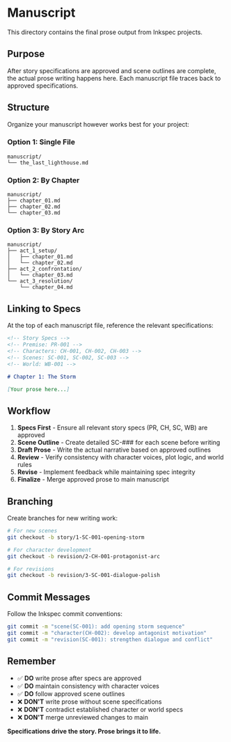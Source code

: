 # Manuscript

This directory contains the final prose output from Inkspec projects.

## Purpose

After story specifications are approved and scene outlines are complete, the actual prose writing happens here. Each manuscript file traces back to approved specifications.

## Structure

Organize your manuscript however works best for your project:

### Option 1: Single File
```
manuscript/
└── the_last_lighthouse.md
```

### Option 2: By Chapter
```
manuscript/
├── chapter_01.md
├── chapter_02.md
└── chapter_03.md
```

### Option 3: By Story Arc
```
manuscript/
├── act_1_setup/
│   ├── chapter_01.md
│   └── chapter_02.md
├── act_2_confrontation/
│   └── chapter_03.md
└── act_3_resolution/
    └── chapter_04.md
```

## Linking to Specs

At the top of each manuscript file, reference the relevant specifications:

```markdown
<!-- Story Specs -->
<!-- Premise: PR-001 -->
<!-- Characters: CH-001, CH-002, CH-003 -->
<!-- Scenes: SC-001, SC-002, SC-003 -->
<!-- World: WB-001 -->

# Chapter 1: The Storm

[Your prose here...]
```

## Workflow

1. **Specs First** - Ensure all relevant story specs (PR, CH, SC, WB) are approved
2. **Scene Outline** - Create detailed SC-### for each scene before writing
3. **Draft Prose** - Write the actual narrative based on approved outlines
4. **Review** - Verify consistency with character voices, plot logic, and world rules
5. **Revise** - Implement feedback while maintaining spec integrity
6. **Finalize** - Merge approved prose to main manuscript

## Branching

Create branches for new writing work:

```bash
# For new scenes
git checkout -b story/1-SC-001-opening-storm

# For character development
git checkout -b revision/2-CH-001-protagonist-arc

# For revisions
git checkout -b revision/3-SC-001-dialogue-polish
```

## Commit Messages

Follow the Inkspec commit conventions:

```bash
git commit -m "scene(SC-001): add opening storm sequence"
git commit -m "character(CH-002): develop antagonist motivation"
git commit -m "revision(SC-001): strengthen dialogue and conflict"
```

## Remember

- ✅ **DO** write prose after specs are approved
- ✅ **DO** maintain consistency with character voices
- ✅ **DO** follow approved scene outlines
- ❌ **DON'T** write prose without scene specifications
- ❌ **DON'T** contradict established character or world specs
- ❌ **DON'T** merge unreviewed changes to main

**Specifications drive the story. Prose brings it to life.**
